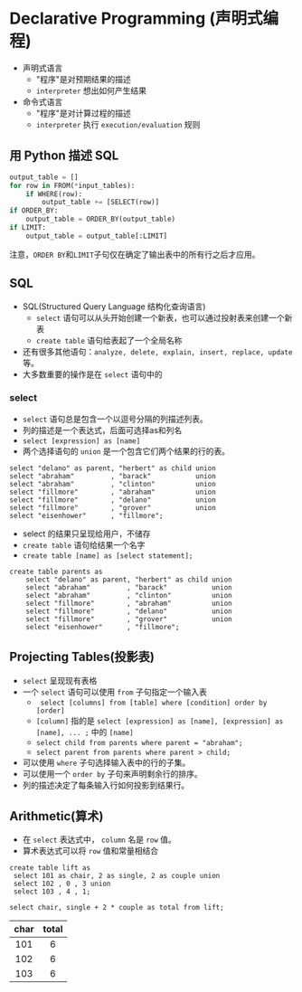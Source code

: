 # Declarative Programming (声明式编程)
- 声明式语言
  - "程序"是对预期结果的描述
  - `interpreter` 想出如何产生结果
- 命令式语言
  -  "程序"是对计算过程的描述
  - `interpreter` 执行 `execution/evaluation` 规则
## 用 Python 描述 SQL
```python
output_table = []
for row in FROM(*input_tables):
    if WHERE(row):
        output_table += [SELECT(row)]
if ORDER_BY:
    output_table = ORDER_BY(output_table)
if LIMIT:
    output_table = output_table[:LIMIT]
```
注意，`ORDER BY`和`LIMIT`子句仅在确定了输出表中的所有行之后才应用。

## SQL
- SQL(Structured Query Language 结构化查询语言)
  - `select` 语句可以从头开始创建一个新表，也可以通过投射表来创建一个新表
  - `create table` 语句给表起了一个全局名称
- 还有很多其他语句：`analyze, delete, explain, insert, replace, update`等。
- 大多数重要的操作是在 `select` 语句中的

### select
- `select` 语句总是包含一个以逗号分隔的列描述列表。
- 列的描述是一个表达式，后面可选择as和列名
- `select [expression] as [name]`
- 两个选择语句的 `union` 是一个包含它们两个结果的行的表。
```SQLite
select "delano" as parent, "herbert" as child union
select "abraham"         , "barack"           union
select "abraham"         , "clinton"          union
select "fillmore"        , "abraham"          union
select "fillmore"        , "delano"           union
select "fillmore"        , "grover"           union
select "eisenhower"      , "fillmore";
```

- select 的结果只呈现给用户，不储存
- `create table` 语句给结果一个名字
- `create table [name] as [select statement];`
```SQLite
create table parents as
    select "delano" as parent, "herbert" as child union
    select "abraham"         , "barack"           union
    select "abraham"         , "clinton"          union
    select "fillmore"        , "abraham"          union
    select "fillmore"        , "delano"           union
    select "fillmore"        , "grover"           union
    select "eisenhower"      , "fillmore";
```

## Projecting Tables(投影表)
- `select` 呈现现有表格
- 一个 `select` 语句可以使用 `from` 子句指定一个输入表
  - ` select [columns] from [table] where [condition] order by [order]`
  - `[column]` 指的是 `select [expression] as [name], [expression] as [name], ... ;` 中的 `[name]`
  - `select child from parents where parent = "abraham";`
  - `select parent from parents where parent > child;`
- 可以使用 `where` 子句选择输入表中的行的子集。
- 可以使用一个 `order by` 子句来声明剩余行的排序。
- 列的描述决定了每条输入行如何投影到结果行。

## Arithmetic(算术)
- 在 `select` 表达式中， `column` 名是 `row` 值。
- 算术表达式可以将 `row` 值和常量相结合
```SQLite
create table lift as
 select 101 as chair, 2 as single, 2 as couple union
 select 102 , 0 , 3 union
 select 103 , 4 , 1;

select chair, single + 2 * couple as total from lift;
```
|char|total|
|:---:|:---:|
|101|6|
|102|6|
|103|6|